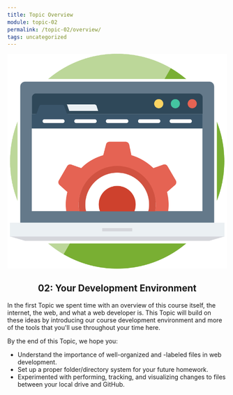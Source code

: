 ```yaml
---
title: Topic Overview
module: topic-02
permalink: /topic-02/overview/
tags: uncategorized
---
```


<img src="../img/assignment-02.svg" alt="" title="Assignment 2: My First Repository" class="overview-img" />

<h2 style="text-align: center;">02: Your Development Environment</h2>

In the first Topic we spent time with an overview of this course itself, the internet, the web, and what a web developer is. This Topic will build on these ideas by introducing our course development environment and more of the tools that you'll use throughout your time here.

By the end of this Topic, we hope you:
- Understand the importance of well-organized and -labeled files in web development.
- Set up a proper folder/directory system for your future homework.
- Experimented with performing, tracking, and visualizing changes to files between your local drive and GitHub.
